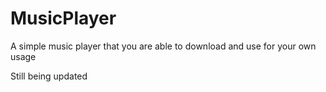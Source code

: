 # MusicPlayer
A simple music player that you are able to download and use for your own usage

Still being updated
